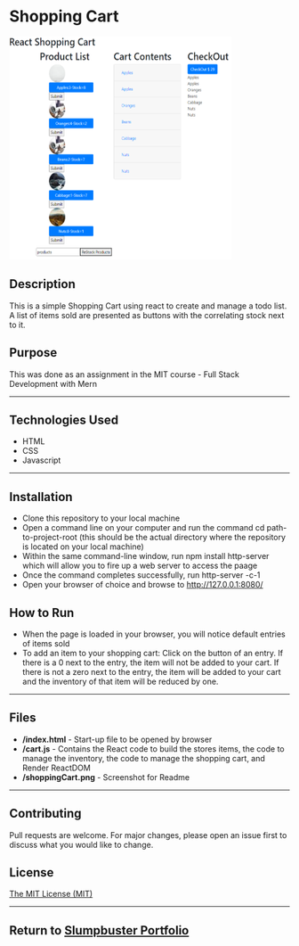 # Shopping Cart
<img src="./shoppingCart.PNG" height="400px" width="400px"/>

## Description 
This is a simple Shopping Cart using react to create and manage a todo list. A list of items sold are presented as buttons with the correlating stock next to it.

## Purpose 
This was done as an assignment in the MIT course - Full Stack Development with Mern

---------

## Technologies Used 
- HTML
- CSS
- Javascript

---------

## Installation 
- Clone this repository to your local machine
- Open a command line on your computer and run the command cd path-to-project-root (this should be the actual directory where the repository is located on your local machine)
- Within the same command-line window, run npm install http-server which will allow you to fire up a web server to access the paage
- Once the command completes successfully, run http-server -c-1
- Open your browser of choice and browse to http://127.0.0.1:8080/

## How to Run 
- When the page is loaded in your browser, you will notice default entries of items sold
- To add an item to your shopping cart: Click on the button of an entry. If there is a 0 next to the entry, the item will not be added to your cart. If there is not a zero next to the entry, the item will be added to your cart and the inventory of that item will be reduced by one.

---------

## Files 
- **/index.html** - Start-up file to be opened by browser
- **/cart.js** - Contains the React code to build the stores items, the code to manage the inventory, the code to manage the shopping cart, and Render ReactDOM
- **/shoppingCart.png** - Screenshot for Readme

---------

## Contributing 
Pull requests are welcome. For major changes, please open an issue first to discuss what you would like to change.

## License
[The MIT License (MIT)](https://github.com/slumpbuster/Formik/blob/main/LICENSE)

---------

## Return to [Slumpbuster Portfolio](https://slumpbuster.github.io/#portfolio)
